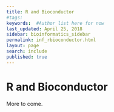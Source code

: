```yaml
---
title: R and Bioconductor
#tags:
keywords:  #Author list here for now
last_updated: April 25, 2018
sidebar: bioinformatics_sidebar
permalink: inf_rbioconductor.html
layout: page
search: include
published: true
---
```


# R and Bioconductor


More to come.

